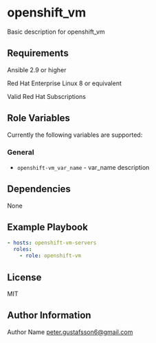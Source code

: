 openshift_vm
===========

Basic description for openshift_vm

Requirements
------------

Ansible 2.9 or higher

Red Hat Enterprise Linux 8 or equivalent

Valid Red Hat Subscriptions

Role Variables
--------------

Currently the following variables are supported:

### General

* `openshift-vm_var_name` - var\_name description

Dependencies
------------

None

Example Playbook
----------------

```yaml
- hosts: openshift-vm-servers
  roles:
    - role: openshift-vm
```

License
-------

MIT

Author Information
------------------

Author Name <peter.gustafsson6@gmail.com>
